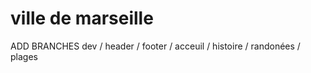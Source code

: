 # ville de marseille 

ADD BRANCHES dev / header  / footer / acceuil / histoire / randonées / plages